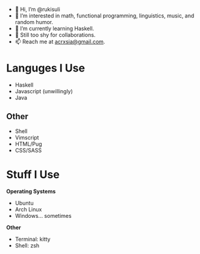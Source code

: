 - 👋 Hi, I’m @rukisuli
- 👀 I’m interested in math, functional programming, linguistics, music, and random humor.
- 🌱 I’m currently learning Haskell.
- 💞️ Still too shy for collaborations.
- 📫 Reach me at acrxsia@gmail.com.

# Languges I Use
- Haskell
- Javascript (unwillingly)
- Java

## Other
- Shell
- Vimscript
- HTML/Pug
- CSS/SASS

# Stuff I Use

**Operating Systems**
- Ubuntu
- Arch Linux
- Windows... sometimes

**Other**
- Terminal: kitty 
- Shell: zsh
